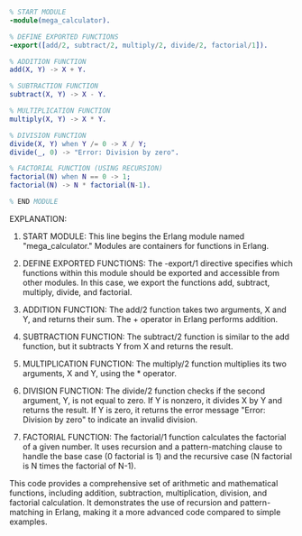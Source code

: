 ```erlang
% START MODULE
-module(mega_calculator).

% DEFINE EXPORTED FUNCTIONS
-export([add/2, subtract/2, multiply/2, divide/2, factorial/1]).

% ADDITION FUNCTION
add(X, Y) -> X + Y.

% SUBTRACTION FUNCTION
subtract(X, Y) -> X - Y.

% MULTIPLICATION FUNCTION
multiply(X, Y) -> X * Y.

% DIVISION FUNCTION
divide(X, Y) when Y /= 0 -> X / Y;
divide(_, 0) -> "Error: Division by zero".

% FACTORIAL FUNCTION (USING RECURSION)
factorial(N) when N == 0 -> 1;
factorial(N) -> N * factorial(N-1).

% END MODULE
```

EXPLANATION:

1. START MODULE: This line begins the Erlang module named "mega_calculator." Modules are containers for functions in Erlang.


2. DEFINE EXPORTED FUNCTIONS: The -export/1 directive specifies which functions within this module should be exported and accessible from other modules. In this case, we export the functions add, subtract, multiply, divide, and factorial.


3. ADDITION FUNCTION: The add/2 function takes two arguments, X and Y, and returns their sum. The + operator in Erlang performs addition.


4. SUBTRACTION FUNCTION: The subtract/2 function is similar to the add function, but it subtracts Y from X and returns the result.


5. MULTIPLICATION FUNCTION: The multiply/2 function multiplies its two arguments, X and Y, using the * operator.


6. DIVISION FUNCTION: The divide/2 function checks if the second argument, Y, is not equal to zero. If Y is nonzero, it divides X by Y and returns the result. If Y is zero, it returns the error message "Error: Division by zero" to indicate an invalid division.


7. FACTORIAL FUNCTION: The factorial/1 function calculates the factorial of a given number. It uses recursion and a pattern-matching clause to handle the base case (0 factorial is 1) and the recursive case (N factorial is N times the factorial of N-1).

This code provides a comprehensive set of arithmetic and mathematical functions, including addition, subtraction, multiplication, division, and factorial calculation. It demonstrates the use of recursion and pattern-matching in Erlang, making it a more advanced code compared to simple examples.